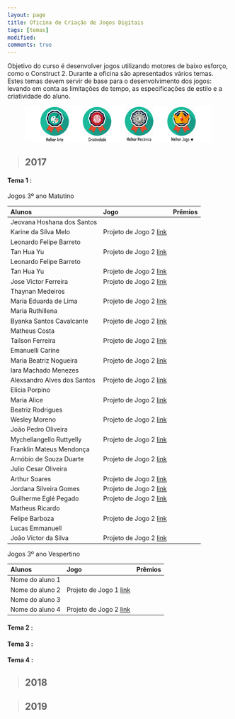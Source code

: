 ```yaml
---
layout: page
title: Oficina de Criação de Jogos Digitais
tags: [temas]
modified: 
comments: true
---
```


Objetivo do curso é desenvolver jogos utilizando motores de baixo esforço, como o Construct 2. Durante a oficina são apresentados vários temas. Estes temas devem servir de base para o desenvolvimento dos jogos: levando em conta as limitações de tempo, as especificações de estilo e a criatividade do aluno.  

<figure>
  <a title="Prêmios"><img src="/images/oficina/premios.png"></a>
</figure>

> ## 2017

#### Tema 1 :  

Jogos 3º ano Matutino  

| Alunos | Jogo | Prêmios
| :-------------  | :-------------  | :---: |
| Jeovana Hoshana dos Santos  
  Karine da Silva Melo | Projeto de Jogo 2 [link]() |  |
| Leonardo Felipe Barreto  
  Tan Hua Yu | Projeto de Jogo 2 [link]() |  |
| Leonardo Felipe Barreto  
  Tan Hua Yu | Projeto de Jogo 2 [link]() |  |
| Jose Victor Ferreira | Projeto de Jogo 2 [link]() |  |
| Thaynan Medeiros  
  Maria Eduarda de Lima | Projeto de Jogo 2 [link]() |  |
| Maria Ruthillena  
  Byanka Santos Cavalcante | Projeto de Jogo 2 [link]() |  |
| Matheus Costa  
  Tailson Ferreira | Projeto de Jogo 2 [link]() |  |
| Emanuelli Carine  
  Maria Beatriz Nogueira | Projeto de Jogo 2 [link]() |  |
| Iara Machado Menezes  
  Alexsandro Alves dos Santos | Projeto de Jogo 2 [link]() |  |
| Elícia Porpino   
  Maria Alice | Projeto de Jogo 2 [link]() |  |
| Beatriz Rodrigues  
  Wesley Moreno | Projeto de Jogo 2 [link]() |  |
| João Pedro Oliveira  
  Mychellangello Ruttyelly | Projeto de Jogo 2 [link]() |  |
| Franklin Mateus Mendonça  
  Arnóbio de Souza Duarte | Projeto de Jogo 2 [link]() |  |
| Julio Cesar Oliveira  
  Arthur Soares | Projeto de Jogo 2 [link]() |  |
| Jordana Silveira Gomes | Projeto de Jogo 2 [link]() |  |
| Guilherme Eglé Pegado | Projeto de Jogo 2 [link]() |  |
| Matheus Ricardo  
  Felipe Barboza | Projeto de Jogo 2 [link]() |  |
| Lucas Emmanuell  
  João Victor da Silva | Projeto de Jogo 2 [link]() |  |

Jogos 3º ano Vespertino  

| Alunos | Jogo | Prêmios
| :-------------  | :-------------  | :---: |
| Nome do aluno 1  
  Nome do aluno 2 | Projeto de Jogo 1 [link]() |  |
| Nome do aluno 3  
  Nome do aluno 4 | Projeto de Jogo 2 [link]() |  |

#### Tema 2 :  
#### Tema 3 :  
#### Tema 4 :  

> ## 2018


> ## 2019

